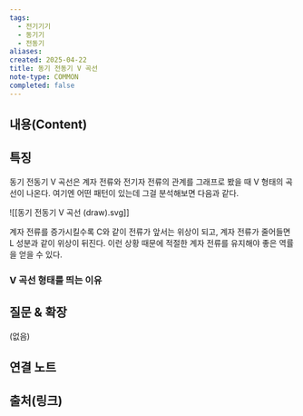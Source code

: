 ```yaml
---
tags:
  - 전기기기
  - 동기기
  - 전동기
aliases: 
created: 2025-04-22
title: 동기 전동기 V 곡선
note-type: COMMON
completed: false
---
```


## 내용(Content)

## 특징


동기 전동기 V 곡선은 계자 전류와 전기자 전류의 관계를 그래프로 봤을 때 V 형태의 곡선이 나온다. 여기엔 어떤 패턴이 있는데 그걸 분석해보면 다음과 같다.

![[동기 전동기 V 곡선 (draw).svg]]

계자 전류를 증가시킬수록 C와 같이 전류가 앞서는 위상이 되고, 계자 전류가 줄어들면 L 성분과 같이 위상이 뒤진다. 이런 상황 때문에 적절한 계자 전류를 유지해야 좋은 역률을 얻을 수 있다. 


### V 곡선 형태를 띄는 이유



## 질문 & 확장

(없음)

## 연결 노트

## 출처(링크)

